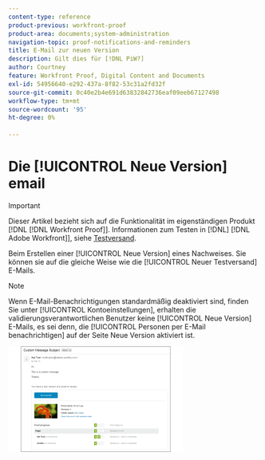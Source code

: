 ```yaml
---
content-type: reference
product-previous: workfront-proof
product-area: documents;system-administration
navigation-topic: proof-notifications-and-reminders
title: E-Mail zur neuen Version
description: Gilt dies für [!DNL PiW?]
author: Courtney
feature: Workfront Proof, Digital Content and Documents
exl-id: 54956640-e292-437a-8f82-53c31a2fd32f
source-git-commit: 0c40e2b4e691d63832842736eaf09eeb67127498
workflow-type: tm+mt
source-wordcount: '95'
ht-degree: 0%

---
```


# Die [!UICONTROL Neue Version] email

>[!IMPORTANT]
>
>Dieser Artikel bezieht sich auf die Funktionalität im eigenständigen Produkt [!DNL [!DNL Workfront Proof]]. Informationen zum Testen in [!DNL] [!DNL Adobe Workfront]], siehe [Testversand](../../../review-and-approve-work/proofing/proofing.md).

<!--
<p style="color: #ff1493;" data-mc-conditions="QuicksilverOrClassic.Draft mode">Does this apply to PiW?</p>
-->

Beim Erstellen einer [!UICONTROL Neue Version] eines Nachweises. Sie können sie auf die gleiche Weise wie die [!UICONTROL Neuer Testversand] E-Mails.

>[!NOTE]
>
>Wenn E-Mail-Benachrichtigungen standardmäßig deaktiviert sind, finden Sie unter [!UICONTROL Kontoeinstellungen], erhalten die validierungsverantwortlichen Benutzer keine [!UICONTROL Neue Version] E-Mails, es sei denn, die [!UICONTROL Personen per E-Mail benachrichtigen] auf der Seite Neue Version aktiviert ist.

![new_version_email.png](assets/new-version-email-350x212.png)

